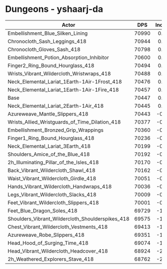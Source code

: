 # Dungeons - yshaarj-da
| Actor | DPS | Increase |
|---|:---:|:---:|
|Embellishment_Blue_Silken_Lining|70990|0.77%|
|Chronocloth_Sash_Leggings_418|70944|0.71%|
|Chronocloth_Gloves_Sash_418|70798|0.50%|
|Embellishment_Potion_Absorption_Inhibitor|70600|0.22%|
|Finger2_Ring_Bound_Hourglass_418|70494|0.07%|
|Wrists_Vibrant_Wildercloth_Wristwraps_418|70488|0.06%|
|Neck_Elemental_Lariat_1Earth-1Air-1Frost_418|70476|0.04%|
|Neck_Elemental_Lariat_1Earth-1Air-1Fire_418|70457|0.01%|
|Base|70447|0.00%|
|Neck_Elemental_Lariat_2Earth-1Air_418|70445|0.00%|
|Azureweave_Mantle_Slippers_418|70443|-0.01%|
|Wrists_Allied_Wristguards_of_Time_Dilation_418|70377|-0.10%|
|Embellishment_Bronzed_Grip_Wrappings|70360|-0.12%|
|Finger1_Ring_Bound_Hourglass_418|70236|-0.30%|
|Neck_Elemental_Lariat_3Earth_418|70199|-0.35%|
|Shoulders_Amice_of_the_Blue_418|70192|-0.36%|
|2h_Illuminating_Pillar_of_the_Isles_418|70170|-0.39%|
|Back_Vibrant_Wildercloth_Shawl_418|70162|-0.40%|
|Waist_Vibrant_Wildercloth_Girdle_418|70051|-0.56%|
|Hands_Vibrant_Wildercloth_Handwraps_418|70036|-0.58%|
|Legs_Vibrant_Wildercloth_Slacks_418|70009|-0.62%|
|Feet_Vibrant_Wildercloth_Slippers_418|70001|-0.63%|
|Feet_Blue_Dragon_Soles_418|69729|-1.02%|
|Shoulders_Vibrant_Wildercloth_Shoulderspikes_418|69575|-1.24%|
|Chest_Vibrant_Wildercloth_Vestments_418|69413|-1.47%|
|Azureweave_Robe_Slippers_418|69351|-1.56%|
|Head_Hood_of_Surging_Time_418|69074|-1.95%|
|Head_Vibrant_Wildercloth_Headcover_418|68924|-2.16%|
|2h_Weathered_Explorers_Stave_418|68762|-2.39%|
